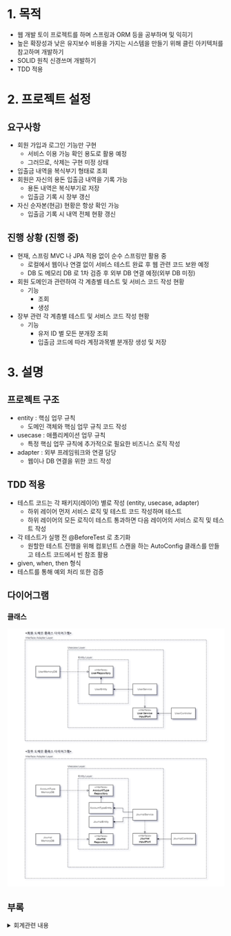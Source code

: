 
# 1. 목적
- 웹 개발 토이 프로젝트를 하며 스프링과 ORM 등을 공부하며 및 익히기
- 높은 확장성과 낮은 유지보수 비용을 가지는 시스템을 만들기 위해 클린 아키텍처를 참고하며 개발하기
- SOLID 원칙 신경쓰며 개발하기
- TDD 적용

# 2. 프로젝트 설정
## 요구사항
- 회원 가입과 로그인 기능만 구현
  - 서비스 이용 가능 확인 용도로 활용 예정
  - 그러므로, 삭제는 구현 미정 상태
- 입출금 내역을 복식부기 형태로 조회
- 회원은 자신의 용돈 입출금 내역을 기록 가능
  - 용돈 내역은 복식부기로 저장
  - 입출금 기록 시 장부 갱신
- 자신 순자본(현금) 현황은 항상 확인 가능
  - 입출금 기록 시 내역 전체 현황 갱신

## 진행 상황 (진행 중)
- 현재, 스프링 MVC 나 JPA 적용 없이 순수 스프링만 활용 중
  - 로컬에서 웹이나 연결 없이 서비스 테스트 완료 후 웹 관련 코드 보완 예정
  - DB 도 메모리 DB 로 1차 검증 후 외부 DB 연결 예정(외부 DB 미정)
- 회원 도메인과 관련하여 각 계층별 테스트 및 서비스 코드 작성 현황
  - 기능
    - 조회
    - 생성
- 장부 관련 각 계층별 테스트 및 서비스 코드 작성 현황
  - 기능
    - 유저 ID 별 모든 분개장 조회
    - 입출금 코드에 따라 계정과목별 분개장 생성 및 저장

# 3. 설명
## 프로젝트 구조
- entity : 핵심 업무 규칙
  - 도메인 객체와 핵심 업무 규칙 코드 작성
- usecase : 애플리케이션 업무 규칙
  - 특정 핵심 업무 규칙에 추가적으로 필요한 비즈니스 로직 작성
- adapter : 외부 프레임워크와 연결 담당
  - 웹이나 DB 연결을 위한 코드 작성

## TDD 적용
- 테스트 코드는 각 패키지(레이어) 별로 작성 (entity, usecase, adapter)
  - 하위 레이어 먼저 서비스 로직 및 테스트 코드 작성하며 테스트
  - 하위 레이어의 모든 로직이 테스트 통과하면 다음 레이어의 서비스 로직 및 테스트 작성
- 각 테스트가 실행 전 @BeforeTest 로 초기화
  - 원할한 테스트 진행을 위해 컴포넌트 스캔을 하는 AutoConfig 클래스를 만들고 테스트 코드에서 빈 참조 활용
- given, when, then 형식
- 테스트를 통해 예외 처리 또한 검증

## 다이어그램
### 클래스
![img_1.png](img_1.png)


## 부록
<details>
<summary>회계관련 내용</summary>

### 부기
거래의 흐름을 기록하는 것

### 분개(journalizing)
기업들은 자산, 부채, 자본, 수익, 비용 등의 각 항목에 대해서 별도의 독립적인 계정을 설정
각 거래를 각 계정에 기입하기 전에
1. 어느 계정에 기입할 것인가
2. 계정의 차변 또는 대변 어느 쪽에 기입할 것인가
3. 기입할 금액은 얼마인가

분개를 기입하는 장부 => 분개장

#### 분개의 법칙
- 자산의 증가 / 자산의 감소
- 부채의 감소 / 부채의 증가
- 자본의 감소 / 자본의 증가
- 비용의 발생 / 비용의 소멸(자산의 감소. 현금)
- 수익의 소멸(자산의 증가,현금) / 수익의 발생

분개장 예시)
- 단식 부기: 2018-01-11/ 입금 : 0 / 출금: 500,000/ 제습기 구입
- 복식 부기: 2018-01-11/(차변) 제습기 500,000 / (대변) 현금 500,000 / 제습기 구입

### 전기(posting)
분개장에 분개한 거래를 각 해당 계정에 옮겨 적는 과정
이들 계정이 설정되어 있는 장부를 원장(ledger) 또는 총계정원장(General Ledger)이라 함

차변 계정/차변금액/대변계정/대변금액/거래처/적요


1. 분개장에 기록된 분개의 해당 계정을 찾는다.
2. 분개된 차변 계정의 금액을 총계정원장의 해당 계정의 차변에 기입
3. 분개된 대변 계정의 금액을 총계정원장의 해당 계정의 대변에 기입
4. 총계정원장의 적요란에는 상대계정과목을 기입



</details>